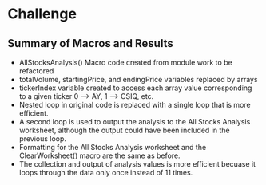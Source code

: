 # Challenge

## Summary of Macros and Results

* AllStocksAnalysis() Macro code created from module work to be refactored
* totalVolume, startingPrice, and endingPrice variables replaced by arrays
* tickerIndex variable created to access each array value corresponding to a given ticker 0 --> AY, 1 --> CSIQ, etc.
* Nested loop in original code is replaced with a single loop that is more efficient.
* A second loop is used to output the analysis to the All Stocks Analysis worksheet, although the output could have been included in the previous loop.
* Formatting for the All Stocks Analysis worksheet and the ClearWorksheet() macro are the same as before.
* The collection and output of analysis values is more efficient becuase it loops through the data only once instead of 11 times.

